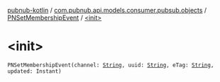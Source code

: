 [pubnub-kotlin](../../index.md) / [com.pubnub.api.models.consumer.pubsub.objects](../index.md) / [PNSetMembershipEvent](index.md) / [&lt;init&gt;](./-init-.md)

# &lt;init&gt;

`PNSetMembershipEvent(channel: `[`String`](https://kotlinlang.org/api/latest/jvm/stdlib/kotlin/-string/index.html)`, uuid: `[`String`](https://kotlinlang.org/api/latest/jvm/stdlib/kotlin/-string/index.html)`, eTag: `[`String`](https://kotlinlang.org/api/latest/jvm/stdlib/kotlin/-string/index.html)`, updated: Instant)`